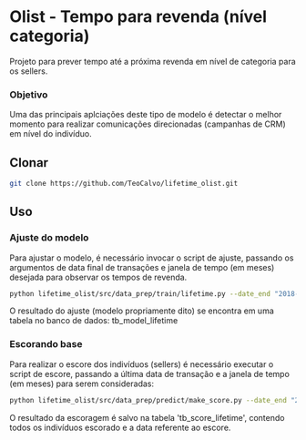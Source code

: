 # Olist - Tempo para revenda (nível categoria)

Projeto para prever tempo até a próxima revenda em nível de categoria para os sellers.

### Objetivo

Uma das principais aplciações deste tipo de modelo é detectar o melhor momento para realizar comunicações direcionadas (campanhas de CRM) em nível do indivíduo.

## Clonar

```bash
git clone https://github.com/TeoCalvo/lifetime_olist.git
```

## Uso

### Ajuste do modelo

Para ajustar o modelo, é necessário invocar o script de ajuste, passando os argumentos de data final de transações e janela de tempo (em meses) desejada para observar os tempos de revenda.

```bash
python lifetime_olist/src/data_prep/train/lifetime.py --date_end "2018-06-07" --delta 24
```

O resultado do ajuste (modelo propriamente dito) se encontra em uma tabela no banco de dados: tb_model_lifetime

### Escorando base

Para realizar o escore dos indivíduos (sellers) é necessário executar o script de escore, passando a última data de transação e a janela de tempo (em meses) para serem consideradas:

```bash
python lifetime_olist/src/data_prep/predict/make_score.py --date_end "2018-06-07" --delta 24
```

O resultado da escoragem é salvo na tabela 'tb_score_lifetime', contendo todos os indivíduos escorado e a data referente ao escore.